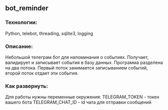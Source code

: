 ## bot_reminder

### Технологии:

Python, telebot, threading, sqlite3, logging

### Описание:
Небольшой телеграм бот для напоминания о событиях. Получает, валидирует и записывает события в базу данных.
Программа разделена на два потока. Первый поток занимается записыванием событий, второй поток отдает эти события.

### Как развернуть:
Для работы нужны переменные окружения:
TELEGRAM_TOKEN - токен вашего бота
TELEGRAM_CHAT_ID - id чата для отправки сообщений
